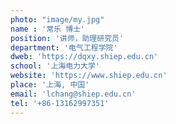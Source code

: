 ```yaml
---
photo: "image/my.jpg"
name : '常乐 博士'
position: '讲师，助理研究员'
department: '电气工程学院'
dweb: 'https://dqxy.shiep.edu.cn'
school: '上海电力大学'
website: 'https://www.shiep.edu.cn'
place: '上海, 中国'
email: 'lchang@shiep.edu.cn'
tel: '+86-13162997351'
---
```

